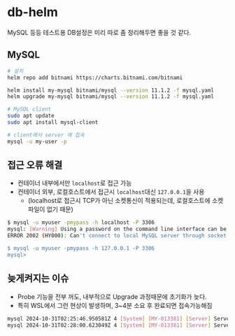 # db-helm

MySQL 등등 테스트용 DB설정은 미리 따로 좀 정리해두면 좋을 것 같다.

## MySQL

```sh
# 설치
helm repo add bitnami https://charts.bitnami.com/bitnami

helm install my-mysql bitnami/mysql --version 11.1.2 -f mysql.yaml
helm upgrade my-mysql bitnami/mysql --version 11.1.2 -f mysql.yaml

# MySQL client
sudo apt update
sudo apt install mysql-client

# client에서 server 에 접속
mysql -u my-user -p
```

## 접근 오류 해결

- 컨테이너 내부에서만 `localhost`로 접근 가능
- 컨테이너 외부, 로컬호스트에서 접근시 `localhost`대신 `127.0.0.1`을 사용
  - (localhost로 접근시 TCP가 아닌 소켓통신이 적용되는데, 로컬호스트에 소켓파일이 없기 때문)

```sh
$ mysql -u myuser -pmypass -h localhost -P 3306
mysql: [Warning] Using a password on the command line interface can be insecure.
ERROR 2002 (HY000): Can't connect to local MySQL server through socket '/var/run/mysqld/mysqld.sock' (2)

$ mysql -u myuser -pmypass -h 127.0.0.1 -P 3306
mysql>
```

## 늦게켜지는 이슈

- Probe 기능을 전부 꺼도, 내부적으로 Upgrade 과정때문에 초기화가 늦다.
- 특히 WSL에서 그런 현상이 발생하며, 3~4분 소요 후 완료되면 접속가능해짐

```sh
mysql 2024-10-31T02:25:46.950581Z 4 [System] [MY-013381] [Server] Server upgrade from '80400' to '80400' started.                                         
mysql 2024-10-31T02:28:00.623049Z 4 [System] [MY-013381] [Server] Server upgrade from '80400' to '80400' completed.
```
